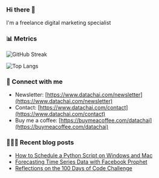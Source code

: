 ### Hi there 👋
I'm a freelance digital marketing specialist

### 📊 Metrics
![GitHub Streak](https://streak-stats.demolab.com/?user=datachai-rei&theme=icegray&card_height=170&card_width=495&border=e4e2e2)

![Top Langs](https://github-readme-stats.vercel.app/api/top-langs/?username=datachai-rei&layout=compact&theme=graywhite&card_width=495)

### 💌 Connect with me
- Newsletter: [https://www.datachai.com/newsletter](https://www.datachai.com/newsletter)
- Contact: [https://www.datachai.com/contact](https://www.datachai.com/contact)
- Buy me a coffee: [https://buymeacoffee.com/datachai](https://buymeacoffee.com/datachai)

### 👩🏻‍💻 Recent blog posts
- [How to Schedule a Python Script on Windows and Mac](https://www.datachai.com/post/how-to-schedule-a-python-script-to-run-automatically)
- [Forecasting Time Series Data with Facebook Prophet](https://www.datachai.com/post/forecasting-time-series-data-with-facebook-prophet)
- [Reflections on the 100 Days of Code Challenge](https://www.datachai.com/post/reflections-on-the-100-days-of-code-challenge)
